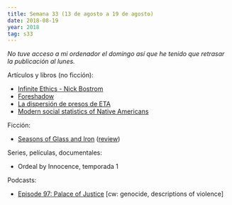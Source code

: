 ```yaml
---
title: Semana 33 (13 de agosto a 19 de agosto)
date: 2018-08-19
year: 2018
tag: s33
---
```


*No tuve acceso a mi ordenador el domingo así que he tenido que retrasar la publicación al lunes.*

Artículos y libros (no ficción):

- [Infinite Ethics - Nick Bostrom](https://nickbostrom.com/ethics/infinite.pdf)
- [Foreshadow](https://foreshadowattack.eu/)
- [La dispersión de presos de ETA ](https://asihablociceron.blogspot.com/2018/08/la-dispersion-de-presos-de-eta.html)
- [Modern social statistics of Native Americans](https://en.wikipedia.org/wiki/Modern_social_statistics_of_Native_Americans)

Ficción:

- [Seasons of Glass and Iron](http://uncannymagazine.com/article/seasons-glass-iron/) ([review](https://www.goodreads.com/review/show/2496877758))

Series, películas, documentales:

- Ordeal by Innocence, temporada 1

Podcasts:

- [Episode 97: Palace of Justice](https://thisiscriminal.com/episode-97-palace-of-justice) [cw: genocide, descriptions of violence]
